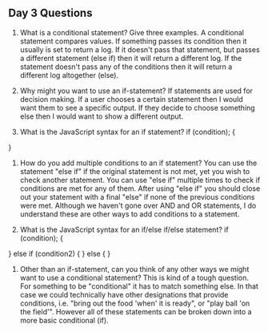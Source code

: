 ## Day 3 Questions

1. What is a conditional statement? Give three examples.
A conditional statement compares values. If something passes its condition then it usually is set to return a log. If it doesn't pass that statement, but passes a different statement (else if) then it will return a different log. If the statement doesn't pass any of the conditions then it will return a different log altogether (else).

1. Why might you want to use an if-statement?
If statements are used for decision making. If a user chooses a certain statement then I would want them to see a specific output. If they decide to choose something else then I would want to show a different output.

1. What is the JavaScript syntax for an if statement?
if (condition); {
  <executeCode>
}

1. How do you add multiple conditions to an if statement?
You can use the statement "else if" if the original statement is not met, yet you wish to check another statement. You can use "else if" multiple times to check if conditions are met for any of them. After using "else if" you should close out your statement with a final "else" if none of the previous conditions were met. Although we haven't gone over AND and OR statements, I do understand these are other ways to add conditions to a statement.

1. What is the JavaScript syntax for an if/else if/else statement?
if (condition); {
  <executeCode>
} else if (condition2) {
  <executeCode2>
} else {
  <executeCode3>
}

1. Other than an if-statement, can you think of any other ways we might want to use a conditional statement?
This is kind of a tough question. For something to be "conditional" it has to match something else. In that case we could technically have other designations that provide conditions, i.e. "bring out the food 'when' it is ready", or "play ball 'on the field'". However all of these statements can be broken down into a more basic conditional (if).
